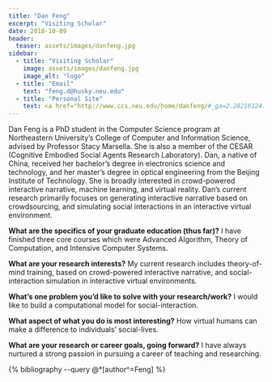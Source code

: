 ```yaml
---
title: "Dan Feng"
excerpt: "Visiting Scholar"
date: 2018-10-09
header:
  teaser: assets/images/danfeng.jpg
sidebar:
  - title: "Visiting Scholar"
    image: assets/images/danfeng.jpg
    image_alt: "logo"
  - title: "Email"
    text: "feng.d@husky.neu.edu"  
  - title: "Personal Site"
    text: <a href="http://www.ccs.neu.edu/home/danfeng/#_ga=2.28216124.1264849721.1539955419-1821244716.1539955419">Dan Feng</a>
---
```


Dan Feng is a PhD student in the Computer Science program at Northeastern University’s College of Computer and Information Science, advised by Professor Stacy Marsella. She is also a member of the CESAR (Cognitive Embodied Social Agents Research Laboratory). Dan, a native of China, received her bachelor’s degree in electronics science and technology, and her master’s degree in optical engineering from the Beijing Institute of Technology. She is broadly interested in crowd-powered interactive narrative, machine learning, and virtual reality. Dan’s current research primarily focuses on generating interactive narrative based on crowdsourcing, and simulating social interactions in an interactive virtual environment.

<b>What are the specifics of your graduate education (thus far)?</b>
I have finished three core courses which were Advanced Algorithm, Theory of Computation, and Intensive Computer Systems.

<b>What are your research interests?</b>
My current research includes theory-of-mind training, based on crowd-powered interactive narrative, and social-interaction simulation in interactive virtual environments.

<b>What’s one problem you’d like to solve with your research/work?</b>
I would like to build a computational model for social-interaction.

<b>What aspect of what you do is most interesting?</b>
How virtual humans can make a difference to individuals’ social-lives.

<b>What are your research or career goals, going forward?</b>
I have always nurtured a strong passion in pursuing a career of teaching and researching.

{% bibliography --query @*[author^=Feng] %}
